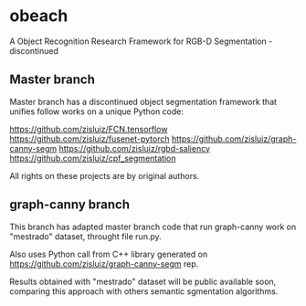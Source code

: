 # obeach
A Object Recognition Research Framework for RGB-D Segmentation - discontinued

## Master branch
Master branch has a discontinued object segmentation framework that unifies follow works on a unique Python code:

https://github.com/zisluiz/FCN.tensorflow
https://github.com/zisluiz/fusenet-pytorch
https://github.com/zisluiz/graph-canny-segm
https://github.com/zisluiz/rgbd-saliency
https://github.com/zisluiz/cpf_segmentation

All rights on these projects are by original authors.

## graph-canny branch

This branch has adapted master branch code that run graph-canny work on "mestrado" dataset, throught file run.py.

Also uses Python call from C++ library generated on https://github.com/zisluiz/graph-canny-segm rep. 

Results obtained with "mestrado" dataset will be public available soon, comparing this approach with others semantic sgmentation algorithms.     
